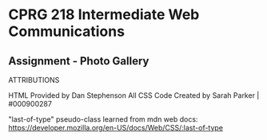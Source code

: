 # CPRG 218 Intermediate Web Communications
## Assignment - Photo Gallery

ATTRIBUTIONS

HTML Provided by Dan Stephenson
All CSS Code Created by Sarah Parker | #000900287

"last-of-type" pseudo-class learned from mdn web docs:
https://developer.mozilla.org/en-US/docs/Web/CSS/:last-of-type

